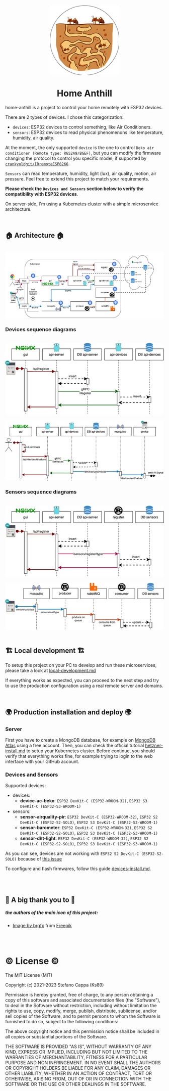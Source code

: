 <h1 align="center">
  <br>
  <img src="https://github.com/home-anthill/docs/blob/master/icons/logo512.png?raw=true" alt="ks89/home-anthill" width="220">
  <br>
  <br>
Home Anthill
  <br>
</h1>

home-anthill is a project to control your home remotely with ESP32 devices.

There are 2 types of devices. I chose this categorization:
- `devices`: ESP32 devices to control something, like Air Conditioners.
- `sensors`: ESP32 devices to read physical phenomenons like temperature, humidity, air quality.

At the moment, the only supported `device` is the one to control `Beko air conditioner (Remote type: RG52A9/BGEF)`,
but you can modify the firmware changing the protocol to control you specific model, if supported by [`crankyoldgit/IRremoteESP8266`](https://github.com/crankyoldgit/IRremoteESP8266).

`Sensors` can read temperature, humidity, light (lux), air quality, motion, air pressure.
Feel free to extend this project to match your requirements.

**Please check the `Devices and Sensors` section below to verify the compatibility with ESP32 devices**.

On server-side, I'm using a Kubernetes cluster with a simple microservice architecture.

<br/>

## :house: Architecture :house:

<br/>
<img src="https://raw.githubusercontent.com/home-anthill/docs/master/diagrams/home-anthill-architecture.png" alt="ks89/home-anthill">
<br/>

### Devices sequence diagrams

<br/>
<img src="https://raw.githubusercontent.com/home-anthill/docs/master/diagrams/1-register-devices.png" alt="Sequence diagram register devices">
<br/>
<br/>
<img src="https://raw.githubusercontent.com/home-anthill/docs/master/diagrams/2-control-devices.png" alt="Sequence diagram control devices">
<br/>

### Sensors sequence diagrams

<br/>
<img src="https://raw.githubusercontent.com/home-anthill/docs/master/diagrams/3-register-sensors.png" alt="Sequence diagram register sensors">
<br/>
<br/>
<img src="https://raw.githubusercontent.com/home-anthill/docs/master/diagrams/4-notification-sensors.png" alt="Sequence diagram notification sensors">
<br/>

<br/>

## :building_construction: Local development :building_construction:

To setup this project on your PC to develop and run these microservices, please take a look at [local-development.md](local-development.md)

If everything works as expected, you can proceed to the next step and try to use the production configuration using a real remote server and domains.

<br/>

## :earth_africa: Production installation and deploy :earth_africa:

### Server

First you have to create a MongoDB database, for example on [MongoDB Atlas](https://www.mongodb.com/atlas) using a free account.
Then, you can check the official tutorial [hetzner-install.md](hetzner-install.md) to setup your Kubernetes cluster.
Before continue, you should verify that everything works fine, for example trying to login to the web interface with your GitHub account.

### Devices and Sensors

Supported devices:
- devices:
  - **device-ac-beko**: `ESP32 DevKit-C (ESP32-WROOM-32)`, `ESP32 S3 DevKit-C (ESP32-S3-WROOM-1)`
- sensors:
  - **sensor-airquality-pir**: `ESP32 DevKit-C (ESP32-WROOM-32)`, `ESP32 S2 DevKit-C (ESP32-S2-SOLO)`, `ESP32 S3 DevKit-C (ESP32-S3-WROOM-1)`
  - **sensor-barometer**: `ESP32 DevKit-C (ESP32-WROOM-32)`, `ESP32 S2 DevKit-C (ESP32-S2-SOLO)`, `ESP32 S3 DevKit-C (ESP32-S3-WROOM-1)`
  - **sensor-dht-light**: `ESP32 DevKit-C (ESP32-WROOM-32)`, `ESP32 S2 DevKit-C (ESP32-S2-SOLO)`, `ESP32 S3 DevKit-C (ESP32-S3-WROOM-1)`

As you can see, devices are not working with `ESP32 S2 DevKit-C (ESP32-S2-SOLO)` because of [this issue](https://github.com/crankyoldgit/IRremoteESP8266/issues/1922)

To configure and flash firmwares, follow this guide [devices-install.md](devices-install.md).

<br/>
<br/>

## :sparkling_heart: A big thank you to :sparkling_heart:

##### the authors of the main icon of this project:

- <a href="https://www.freepik.com/free-vector/underground-ant-nest-with-red-ants_18582279.htm">Image by brgfx</a> from <a href="https://www.freepik.com/" title="Freepik">Freepik</a>

<br/>
<br/>

# :copyright: License :copyright:

The MIT License (MIT)

Copyright (c) 2021-2023 Stefano Cappa (Ks89)

Permission is hereby granted, free of charge, to any person obtaining a copy
of this software and associated documentation files (the "Software"), to deal
in the Software without restriction, including without limitation the rights
to use, copy, modify, merge, publish, distribute, sublicense, and/or sell
copies of the Software, and to permit persons to whom the Software is
furnished to do so, subject to the following conditions:

The above copyright notice and this permission notice shall be included in all
copies or substantial portions of the Software.

THE SOFTWARE IS PROVIDED "AS IS", WITHOUT WARRANTY OF ANY KIND, EXPRESS OR
IMPLIED, INCLUDING BUT NOT LIMITED TO THE WARRANTIES OF MERCHANTABILITY,
FITNESS FOR A PARTICULAR PURPOSE AND NON INFRINGEMENT. IN NO EVENT SHALL THE
AUTHORS OR COPYRIGHT HOLDERS BE LIABLE FOR ANY CLAIM, DAMAGES OR OTHER
LIABILITY, WHETHER IN AN ACTION OF CONTRACT, TORT OR OTHERWISE, ARISING FROM,
OUT OF OR IN CONNECTION WITH THE SOFTWARE OR THE USE OR OTHER DEALINGS IN THE
SOFTWARE.

<br/>
